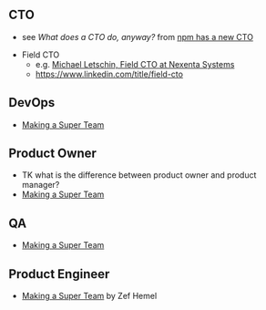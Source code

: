 ## CTO

- see _What does a CTO do, anyway?_ from [npm has a new CTO][]

[npm has a new CTO]: http://blog.npmjs.org/post/147604242320/npm-has-a-new-cto

- Field CTO
  - e.g. [Michael Letschin, Field CTO at Nexenta Systems][Letschin]
  - https://www.linkedin.com/title/field-cto

[Letschin]: http://geek-whisperers.com/2015/06/the-cto-in-the-field-with-michael-letschin-ep-89/

## DevOps

- [Making a Super Team][]

[Making a Super Team]: https://zef.me/making-a-super-team-2d31725a3a3

## Product Owner

- TK what is the difference between product owner and product manager?
- [Making a Super Team][]

## QA

- [Making a Super Team][]

## Product Engineer

- [Making a Super Team][] by Zef Hemel
